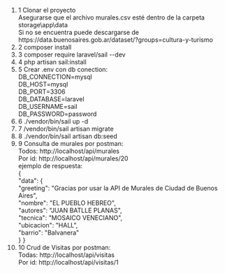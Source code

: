 <p align="center"></p>
<br><br>
<ol>
    <li>1 Clonar el proyecto <br>
        Asegurarse que el archivo murales.csv esté dentro de la carpeta storage\app\data <br>
        Si no se encuentra puede descargarse de https://data.buenosaires.gob.ar/dataset/?groups=cultura-y-turismo</li>
    <li>2 composer install</li>
    <li>3 composer require laravel/sail --dev </li>
    <li>4 php artisan sail:install</li>
    <li>5 Crear .env con db conection:<br>
        DB_CONNECTION=mysql<br>
        DB_HOST=mysql<br>
        DB_PORT=3306<br>
        DB_DATABASE=laravel<br>
        DB_USERNAME=sail<br>
        DB_PASSWORD=password<br>
    </li>
    <li>6 ./vendor/bin/sail up -d</li>
    <li>7 /vendor/bin/sail artisan migrate</li>
    <li>8 ./vendor/bin/sail artisan db:seed</li>
    <li>9 Consulta de murales por postman:<br>
        Todos: http://localhost/api/murales<br>
        Por id: http://localhost/api/murales/20<br>
        ejemplo de respuesta:<br>
        {<br>
            "data": {<br>
                "greeting": "Gracias por usar la API de Murales de Ciudad de Buenos Aires",<br>
                "nombre": "EL PUEBLO HEBREO",<br>
                "autores": "JUAN BATLLE PLANAS",<br>
                "tecnica": "MOSAICO VENECIANO",<br>
                "ubicacion": "HALL",<br>
                "barrio": "Balvanera"<br>
            }
        }</li>
    <li>10 Crud de Visitas por postman:<br>
        Todas: http://localhost/api/visitas<br>
        Por id: http://localhost/api/visitas/1<br>
    </li>
</ol>






















#